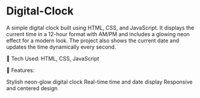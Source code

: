 # Digital-Clock
A simple digital clock built using HTML, CSS, and JavaScript. It displays the current time in a 12-hour format with AM/PM and includes a glowing neon effect for a modern look. The project also shows the current date and updates the time dynamically every second.

🚀 Tech Used: HTML, CSS, JavaScript

🎨 Features:

Stylish neon-glow digital clock
Real-time time and date display
Responsive and centered design
